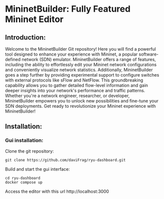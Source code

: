 # MininetBuilder: Fully Featured Mininet Editor

## Introduction:
Welcome to the MininetBuilder Git repository! Here you will find a powerful tool designed to enhance your experience with Mininet, a popular software-defined network (SDN) emulator. MininetBuilder offers a range of features, including the ability to effortlessly edit your Mininet network configurations and conveniently visualize network statistics. Additionally, MininetBuilder goes a step further by providing experimental support to configure switches with external protocols like sFlow and NetFlow. This groundbreaking capability allows you to gather detailed flow-level information and gain deeper insights into your network's performance and traffic patterns. Whether you're a network engineer, researcher, or developer, MininetBuilder empowers you to unlock new possibilities and fine-tune your SDN deployments. Get ready to revolutionize your Mininet experience with MininetBuilder!

## Installation:
### Gui installation:
Clone the git repository:
```
git clone https://github.com/daviFrag/ryu-dashboard.git
```
Build and start the gui interface:
```
cd ryu-dashboard
docker compose up
```
Access the editor with this url http://localhost:3000


